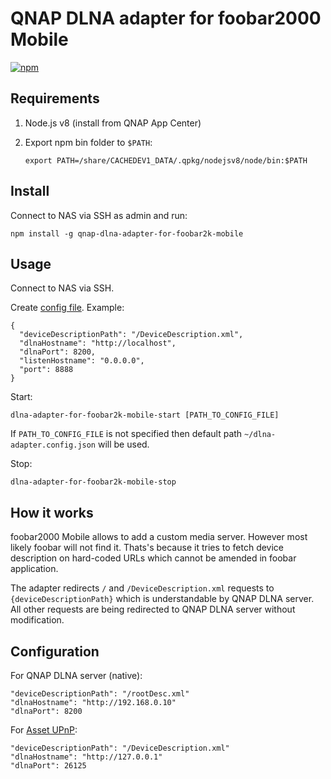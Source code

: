 # QNAP DLNA adapter for foobar2000 Mobile

[![npm](https://img.shields.io/npm/v/qnap-dlna-adapter-for-foobar2k-mobile.svg)](https://www.npmjs.com/package/qnap-dlna-adapter-for-foobar2k-mobile)

## Requirements

1) Node.js v8 (install from QNAP App Center)

2) Export npm bin folder to `$PATH`:

    ```
    export PATH=/share/CACHEDEV1_DATA/.qpkg/nodejsv8/node/bin:$PATH
    ```

## Install

Connect to NAS via SSH as admin and run:

```
npm install -g qnap-dlna-adapter-for-foobar2k-mobile
```

## Usage

Connect to NAS via SSH.

Create [config file](https://github.com/phts/qnap-dlna-adapter-for-foobar2k-mobile/blob/master/dlna-adapter.config.json.example). Example:

```
{
  "deviceDescriptionPath": "/DeviceDescription.xml",
  "dlnaHostname": "http://localhost",
  "dlnaPort": 8200,
  "listenHostname": "0.0.0.0",
  "port": 8888
}
```

Start:

```
dlna-adapter-for-foobar2k-mobile-start [PATH_TO_CONFIG_FILE]
```

If `PATH_TO_CONFIG_FILE` is not specified then default path `~/dlna-adapter.config.json` will be used.

Stop:

```
dlna-adapter-for-foobar2k-mobile-stop
```

## How it works

foobar2000 Mobile allows to add a custom media server. However most likely foobar will not find it.
Thats's because it tries to fetch device description on hard-coded URLs which cannot be amended in foobar application.

The adapter redirects `/` and `/DeviceDescription.xml` requests to `{deviceDescriptionPath}` which is understandable by QNAP DLNA server.
All other requests are being redirected to QNAP DLNA server without modification.

## Configuration

For QNAP DLNA server (native):

```
"deviceDescriptionPath": "/rootDesc.xml"
"dlnaHostname": "http://192.168.0.10"
"dlnaPort": 8200
```

For [Asset UPnP](http://www.dbpoweramp.com/asset-upnp-dlna.htm):

```
"deviceDescriptionPath": "/DeviceDescription.xml"
"dlnaHostname": "http://127.0.0.1"
"dlnaPort": 26125
```
